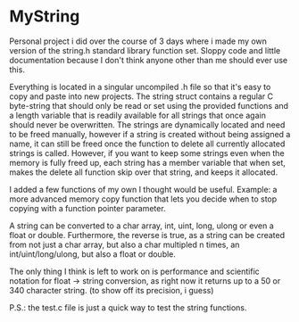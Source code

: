 # MyString

Personal project i did over the course of 3 days where i made my own version of the string.h standard library function set.
Sloppy code and little documentation because I don't think anyone other than me should ever use this.

Everything is located in a singular uncompiled .h file so that it's easy to copy and paste into new projects.
The string struct contains a regular C byte-string that should only be read or set using the provided functions and a length variable that is readily available for all strings that once again should never be overwritten.
The strings are dynamically located and need to be freed manually, however if a string is created without being assigned a name, it can still be freed once the function to delete all currently allocated strings is called.
However, if you want to keep some strings even when the memory is fully freed up, each string has a member variable that when set, makes the delete all function skip over that string, and keeps it allocated.

I added a few functions of my own I thought would be useful. Example: a more advanced memory copy function that lets you decide when to stop copying with a function pointer parameter.

A string can be converted to a char array, int, uint, long, ulong or even a float or double.
Furthermore, the reverse is true, as a string can be created from not just a char array, but also a char multipled n times, an int/uint/long/ulong, but also a float or double.

The only thing I think is left to work on is performance and scientific notation for float -> string conversion, as right now it returns up to a 50 or 340 character string. (to show off its precision, i guess)

P.S.: the test.c file is just a quick way to test the string functions.
